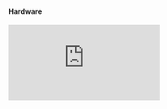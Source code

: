 #### Hardware

![Конденсаторы](https://github.com/fixikscz/Fixpedia/blob/main/Hardware/measurements/capacitors.md)

